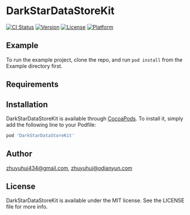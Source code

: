 # DarkStarDataStoreKit

[![CI Status](https://img.shields.io/travis/zhuyuhui434@gmail.com/DarkStarDataStoreKit.svg?style=flat)](https://travis-ci.org/zhuyuhui434@gmail.com/DarkStarDataStoreKit)
[![Version](https://img.shields.io/cocoapods/v/DarkStarDataStoreKit.svg?style=flat)](https://cocoapods.org/pods/DarkStarDataStoreKit)
[![License](https://img.shields.io/cocoapods/l/DarkStarDataStoreKit.svg?style=flat)](https://cocoapods.org/pods/DarkStarDataStoreKit)
[![Platform](https://img.shields.io/cocoapods/p/DarkStarDataStoreKit.svg?style=flat)](https://cocoapods.org/pods/DarkStarDataStoreKit)

## Example

To run the example project, clone the repo, and run `pod install` from the Example directory first.

## Requirements

## Installation

DarkStarDataStoreKit is available through [CocoaPods](https://cocoapods.org). To install
it, simply add the following line to your Podfile:

```ruby
pod 'DarkStarDataStoreKit'
```

## Author

zhuyuhui434@gmail.com, zhuyuhui@odianyun.com

## License

DarkStarDataStoreKit is available under the MIT license. See the LICENSE file for more info.
